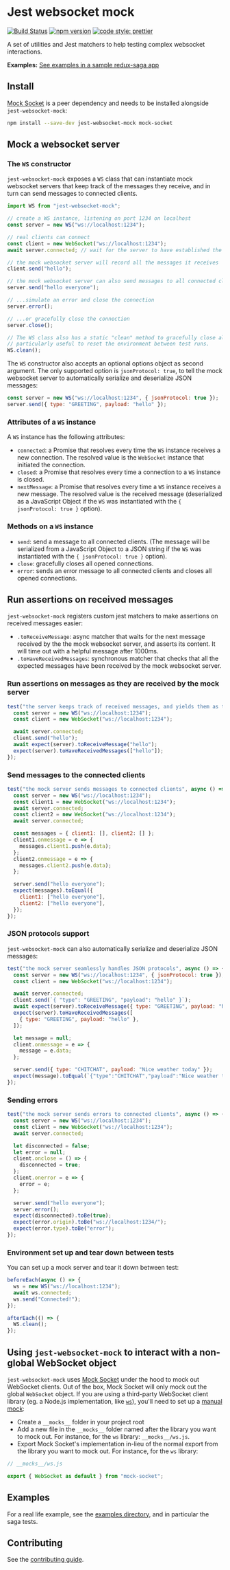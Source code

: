 # Jest websocket mock

[![Build Status](https://travis-ci.org/romgain/jest-websocket-mock.svg?branch=master)](https://travis-ci.org/romgain/jest-websocket-mock)
[![npm version](https://badge.fury.io/js/jest-websocket-mock.svg)](https://badge.fury.io/js/jest-websocket-mock)
[![code style: prettier](https://img.shields.io/badge/code_style-prettier-ff69b4.svg)](https://github.com/prettier/prettier)

A set of utilities and Jest matchers to help testing complex websocket interactions.

**Examples:** [See examples in a sample redux-saga app](https://github.com/romgain/jest-websocket-mock/blob/master/examples/src/__tests__/saga.test.js)

## Install

[Mock Socket](https://github.com/thoov/mock-socket) is a peer dependency and
needs to be installed alongside `jest-websocket-mock`:

```bash
npm install --save-dev jest-websocket-mock mock-socket
```

## Mock a websocket server

### The `WS` constructor

`jest-websocket-mock` exposes a `WS` class that can instantiate mock websocket
servers that keep track of the messages they receive, and in turn
can send messages to connected clients.

```js
import WS from "jest-websocket-mock";

// create a WS instance, listening on port 1234 on localhost
const server = new WS("ws://localhost:1234");

// real clients can connect
const client = new WebSocket("ws://localhost:1234");
await server.connected; // wait for the server to have established the connection

// the mock websocket server will record all the messages it receives
client.send("hello");

// the mock websocket server can also send messages to all connected clients
server.send("hello everyone");

// ...simulate an error and close the connection
server.error();

// ...or gracefully close the connection
server.close();

// The WS class also has a static "clean" method to gracefully close all open connections,
// particularly useful to reset the environment between test runs.
WS.clean();
```

The `WS` constructor also accepts an optional options object as second argument.
The only supported option is `jsonProtocol: true`, to tell the mock websocket
server to automatically serialize and deserialize JSON messages:

```js
const server = new WS("ws://localhost:1234", { jsonProtocol: true });
server.send({ type: "GREETING", payload: "hello" });
```

### Attributes of a `WS` instance

A `WS` instance has the following attributes:

- `connected`: a Promise that resolves every time the `WS` instance receives a
  new connection. The resolved value is the `WebSocket` instance that initiated
  the connection.
- `closed`: a Promise that resolves every time a connection to a `WS` instance
  is closed.
- `nextMessage`: a Promise that resolves every time a `WS` instance receives a
  new message. The resolved value is the received message (deserialized as a
  JavaScript Object if the `WS` was instantiated with the `{ jsonProtocol: true }`
  option).

### Methods on a `WS` instance

- `send`: send a message to all connected clients. (The message will be
  serialized from a JavaScript Object to a JSON string if the `WS` was
  instantiated with the `{ jsonProtocol: true }` option).
- `close`: gracefully closes all opened connections.
- `error`: sends an error message to all connected clients and closes all
  opened connections.

## Run assertions on received messages

`jest-websocket-mock` registers custom jest matchers to make assertions
on received messages easier:

- `.toReceiveMessage`: async matcher that waits for the next message received
  by the the mock websocket server, and asserts its content. It will time out
  with a helpful message after 1000ms.
- `.toHaveReceivedMessages`: synchronous matcher that checks that all the
  expected messages have been received by the mock websocket server.

### Run assertions on messages as they are received by the mock server

```js
test("the server keeps track of received messages, and yields them as they come in", async () => {
  const server = new WS("ws://localhost:1234");
  const client = new WebSocket("ws://localhost:1234");

  await server.connected;
  client.send("hello");
  await expect(server).toReceiveMessage("hello");
  expect(server).toHaveReceivedMessages(["hello"]);
});
```

### Send messages to the connected clients

```js
test("the mock server sends messages to connected clients", async () => {
  const server = new WS("ws://localhost:1234");
  const client1 = new WebSocket("ws://localhost:1234");
  await server.connected;
  const client2 = new WebSocket("ws://localhost:1234");
  await server.connected;

  const messages = { client1: [], client2: [] };
  client1.onmessage = e => {
    messages.client1.push(e.data);
  };
  client2.onmessage = e => {
    messages.client2.push(e.data);
  };

  server.send("hello everyone");
  expect(messages).toEqual({
    client1: ["hello everyone"],
    client2: ["hello everyone"],
  });
});
```

### JSON protocols support

`jest-websocket-mock` can also automatically serialize and deserialize
JSON messages:

```js
test("the mock server seamlessly handles JSON protocols", async () => {
  const server = new WS("ws://localhost:1234", { jsonProtocol: true });
  const client = new WebSocket("ws://localhost:1234");

  await server.connected;
  client.send(`{ "type": "GREETING", "payload": "hello" }`);
  await expect(server).toReceiveMessage({ type: "GREETING", payload: "hello" });
  expect(server).toHaveReceivedMessages([
    { type: "GREETING", payload: "hello" },
  ]);

  let message = null;
  client.onmessage = e => {
    message = e.data;
  };

  server.send({ type: "CHITCHAT", payload: "Nice weather today" });
  expect(message).toEqual(`{"type":"CHITCHAT","payload":"Nice weather today"}`);
});
```

### Sending errors

```js
test("the mock server sends errors to connected clients", async () => {
  const server = new WS("ws://localhost:1234");
  const client = new WebSocket("ws://localhost:1234");
  await server.connected;

  let disconnected = false;
  let error = null;
  client.onclose = () => {
    disconnected = true;
  };
  client.onerror = e => {
    error = e;
  };

  server.send("hello everyone");
  server.error();
  expect(disconnected).toBe(true);
  expect(error.origin).toBe("ws://localhost:1234/");
  expect(error.type).toBe("error");
});
```

### Environment set up and tear down between tests

You can set up a mock server and tear it down between test:

```js
beforeEach(async () => {
  ws = new WS("ws://localhost:1234");
  await ws.connected;
  ws.send("Connected!");
});

afterEach(() => {
  WS.clean();
});
```

## Using `jest-websocket-mock` to interact with a non-global WebSocket object

`jest-websocket-mock` uses [Mock Socket](https://github.com/thoov/mock-socket)
under the hood to mock out WebSocket clients.
Out of the box, Mock Socket will only mock out the global `WebSocket` object.
If you are using a third-party WebSocket client library (eg. a Node.js
implementation, like [`ws`](https://github.com/websockets/ws)), you'll need
to set up a [manual mock](https://jestjs.io/docs/en/manual-mocks#mocking-node-modules):

- Create a `__mocks__` folder in your project root
- Add a new file in the `__mocks__` folder named after the library you want to
  mock out. For instance, for the `ws` library: `__mocks__/ws.js`.
- Export Mock Socket's implementation in-lieu of the normal export from the
  library you want to mock out. For instance, for the `ws` library:

```js
// __mocks__/ws.js

export { WebSocket as default } from "mock-socket";
```

## Examples

For a real life example, see the
[examples directory](https://github.com/romgain/jest-websocket-mock/tree/master/examples),
and in particular the saga tests.

## Contributing

See the [contributing guide](https://github.com/romgain/jest-websocket-mock/tree/master/CONTRIBUTING.md).
